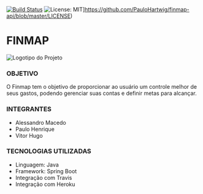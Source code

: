 [![Build Status](https://travis-ci.org/PauloHartwig/finmap-api.svg?branch=master)](https://travis-ci.org/PauloHartwig/finmap-api)
![License: MIT](https://img.shields.io/badge/License-MIT-yellow.svg)]https://github.com/PauloHartwig/finmap-api/blob/master/LICENSE)
# FINMAP

![Logotipo do Projeto](https://github.com/PauloHartwig/finmap-api/blob/master/Documentos/Logo.png)

### OBJETIVO
O Finmap tem o objetivo de proporcionar ao usuário um controle melhor de seus gastos, podendo gerenciar suas contas e definir metas para alcançar.

### INTEGRANTES
* Alessandro Macedo
* Paulo Henrique
* Vitor Hugo

### TECNOLOGIAS UTILIZADAS
* Linguagem: Java
* Framework: Spring Boot
* Integração com Travis
* Integração com Heroku
